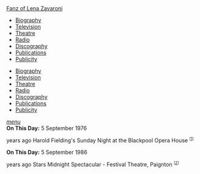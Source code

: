 <!DOCTYPE html>
<html>
<head>
<!-- Meta Tags properties-->
<meta property="og:title" content="On This Day - 5 September" />
<meta property="og:description" content="1976: Harold Fielding's Sunday Night at the Blackpool Opera House. 1986: Stars Midnight Spectacular - Festival Theatre, Paignton. Article Warning: Sadly need for a Personal Appearance that at the time would not have needed one, but time and the ignorance of humankind has made a single word within the charity's name taboo." />
<meta property="og:image" content="https://c2.staticflickr.com/2/1897/44424868711_dcb4ec611d_n_d.jpg" />

<!-- Meta Tags names-->
<meta name="title" content="On This Day - 5 September" />
<meta name="description" content="1976: Harold Fielding's Sunday Night at the Blackpool Opera House. 1986: Stars Midnight Spectacular - Festival Theatre, Paignton. Article Warning: Sadly need for a Personal Appearance that at the time would not have needed one, but time and the ignorance of humankind has made a single word within the charity's name taboo." />
<meta name="image" content="https://c2.staticflickr.com/2/1897/44424868711_dcb4ec611d_n_d.jpg" />
<meta name="viewport" content="width=device-width, initial-scale=1" />

<!-- Twitter Card Meta Tags-->
<meta name="twitter:card" content="summary" />

<meta http-equiv="Content-Type" content="text/html; charset=UTF-8"/>

<!-- CSS-->
<link rel="stylesheet" href="https://cdnjs.cloudflare.com/ajax/libs/font-awesome/4.7.0/css/font-awesome.min.css"/>
<link href="https://fonts.googleapis.com/icon?family=Material+Icons" rel="stylesheet"/>
<link href="/css/materialize.css" type="text/css" rel="stylesheet" media="screen,projection"/>
<link href="/css/style.css" type="text/css" rel="stylesheet" media="screen,projection"/>

<title>On This Day - 5 September (1976 and 1975)</title>
</head>

<body>
<nav>
<div class="nav-wrapper container" style="width:100%">
<a id="logo-container" href="/index.html" class="brand-logo truncate">Fanz of Lena Zavaroni</a>
<ul class="right hide-on-med-and-down">
<li><a href="/biography/biography.html"><i class="fa fa-female"></i> Biography</a></li>
<li><a href="/television/television.html"><i class="fa fa-television"></i> Television</a></li>
<li><a href="/theatre/theatre.html"><i class="fa fa-institution"></i> Theatre</a></li>
<li><a href="/radio/radio.html"><i class="fa fa-microphone"></i> Radio</a></li>
<li><a href="/discography/discography.html"><i class="fa fa-music"></i> Discography</a></li>
<li><a href="/publications/publications.html"><i class="fa fa-newspaper-o"></i> Publications</a></li>
<li><a href="/publicity/publicity.html"><i class="fa fa-photo"></i> Publicity</a></li>

</ul>

<ul id="nav-mobile" class="side-nav">
<li><a href="/biography/biography.html"><i class="fa fa-female"></i> Biography</a></li>
<li><a href="/television/television.html"><i class="fa fa-television"></i> Television</a></li>
<li><a href="/theatre/theatre.html"><i class="fa fa-institution"></i> Theatre</a></li>
<li><a href="/radio/radio.html"><i class="fa fa-microphone"></i> Radio</a></li>
<li><a href="/discography/discography.html"><i class="fa fa-music"></i> Discography</a></li>
<li><a href="/publications/publications.html"><i class="fa fa-newspaper-o"></i> Publications</a></li>
<li><a href="/publicity/publicity.html"><i class="fa fa-photo"></i> Publicity</a></li>

</ul>
<a href="#" data-activates="nav-mobile" class="button-collapse"><i class="material-icons">menu</i></a>
</div>
</nav>

<main class="Main-Default">
<article>
<div class="row">
<div class="col s12">
<div class="card hoverable  Card-Default">
<div class="card-content">
<span class="card-title"><strong>On This Day:</strong> 5 September 1976</span>
<p class="flow-text"><span id="age1"></span> years ago Harold Fielding's Sunday Night at the Blackpool Opera House <sup><small>[<a href="/theatre/1976/harold-fieldings-sunday-night-at-the-blackpool-opera-house.html">1</a>]</small></sup></p>
</div></div></div></div>

<div class="row">
<div class="col s12">
<div class="card hoverable  Card-Default">
<div class="card-content">
<span class="card-title"><strong>On This Day:</strong> 5 September 1986</span>
<p class="flow-text"><span id="age2"></span> years ago Stars Midnight Spectacular - Festival Theatre, Paignton <sup><small>[<a href="/theatre/1986/stars-midnight-spectacular-1986-09-05.html">2</a>]</small></sup></p>
</div></div></div></div>

</article>
</main>
<!-- Script for calculating number of years ago -->
<script>
var dob = '19760905';
var year = Number(dob.substr(0, 4));
var month = Number(dob.substr(4, 2)) - 1;
var day = Number(dob.substr(6, 2));
var today = new Date();
var age1 = today.getFullYear() - year;
if (today.getMonth() < month || (today.getMonth() == month && today.getDate() < day)) {
age1--;
}
document.getElementById("age1").innerHTML=age1;

var dob = '19860905';
var year = Number(dob.substr(0, 4));
var month = Number(dob.substr(4, 2)) - 1;
var day = Number(dob.substr(6, 2));
var today = new Date();
var age2 = today.getFullYear() - year;
if (today.getMonth() < month || (today.getMonth() == month && today.getDate() < day)) {
age2--;
}
document.getElementById("age2").innerHTML=age2;
</script>
<!-- Scripts -->
<script src="https://code.jquery.com/jquery-2.1.1.min.js"></script>
<script src="/materialize/js/materialize.min.js"></script>
<script src="/materialize/js/init.js"></script>
</body>
</html>
